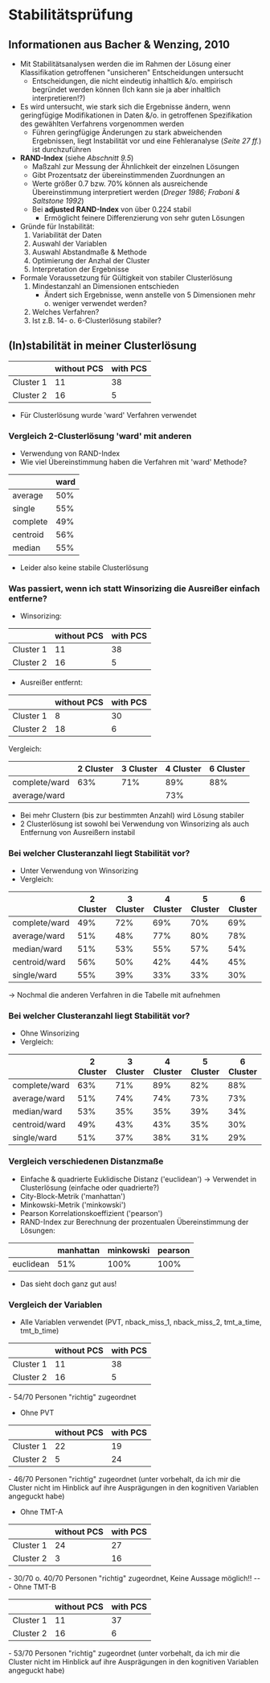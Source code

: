 # Stabilitätsprüfung

## Informationen aus Bacher &  Wenzing, 2010
- Mit Stabilitätsanalysen werden die im Rahmen der Lösung einer Klassifikation getroffenen "unsicheren" Entscheidungen untersucht
  - Entscheidungen, die nicht eindeutig inhaltlich &/o. empirisch begründet werden können (Ich kann sie ja aber inhaltlich interpretieren!?)
- Es wird untersucht, wie stark sich die Ergebnisse ändern, wenn geringfügige Modifikationen in Daten &/o. in getroffenen Spezifikation des gewählten Verfahrens vorgenommen werden
  - Führen geringfügige Änderungen zu stark abweichenden Ergebnissen, liegt Instabilität vor und eine Fehleranalyse (*Seite 27 ff.*) ist durchzuführen
- **RAND-Index** (siehe *Abschnitt 9.5*)
  - Maßzahl zur Messung der Ähnlichkeit der einzelnen Lösungen
  - Gibt Prozentsatz der übereinstimmenden Zuordnungen an
  - Werte größer 0.7 bzw. 70% können als ausreichende Übereinstimmung interpretiert werden (*Dreger 1986; Fraboni & Saltstone 1992*)
  - Bei **adjusted RAND-Index** von über 0.224 stabil
    - Ermöglicht feinere Differenzierung von sehr guten Lösungen
- Gründe für Instabilität:
  1. Variabilität der Daten
  2. Auswahl der Variablen
  3. Auswahl Abstandmaße & Methode
  4. Optimierung der Anzhal der Cluster
  5. Interpretation der Ergebnisse
- Formale Voraussetzung für Gültigkeit von stabiler Clusterlösung
  1. Mindestanzahl an Dimensionen entschieden
     - Ändert sich Ergebnisse, wenn anstelle von 5 Dimensionen mehr o. weniger verwendet werden?
  2. Welches Verfahren?
  3. Ist z.B. 14- o. 6-Clusterlösung stabiler?

## (In)stabilität in meiner Clusterlösung

<table>
  <thead>
    <tr>
      <th></th>
      <th>without PCS</th>
      <th>with PCS</th>
    </tr>
  </thead>
  <tbody>
    <tr>
      <td>Cluster 1</td>
      <td>11</td>
      <td>38</td>
    </tr>
    <tr>
      <td>Cluster 2</td>
      <td>16</td>
      <td>5</td>
    </tr>
  </tbody>
</table>

- Für Clusterlösung wurde 'ward' Verfahren verwendet

### Vergleich 2-Clusterlösung 'ward' mit anderen
- Verwendung von RAND-Index
- Wie viel Übereinstimmung haben die Verfahren mit 'ward' Methode?

<table>
  <thead>
    <tr>
      <th></th>
      <th>ward</th>
    </tr>
  </thead>
  <tbody>
    <tr>
      <td>average</td>
      <td>50%</td>
    </tr>
    <tr>
      <td>single</td>
      <td>55%</td>
    </tr>
    <tr>
      <td>complete</td>
      <td>49%</td>
    </tr>
    <tr>
      <td>centroid</td>
      <td>56%</td>
    </tr>
    <tr>
      <td>median</td>
      <td>55%</td>
    </tr>
  </tbody>
</table>

- Leider also keine stabile Clusterlösung

### Was passiert, wenn ich statt Winsorizing die Ausreißer einfach entferne?
- Winsorizing:
<table>
  <thead>
    <tr>
      <th></th>
      <th>without PCS</th>
      <th>with PCS</th>
    </tr>
  </thead>
  <tbody>
    <tr>
      <td>Cluster 1</td>
      <td>11</td>
      <td>38</td>
    </tr>
    <tr>
      <td>Cluster 2</td>
      <td>16</td>
      <td>5</td>
    </tr>
  </tbody>
</table>

- Ausreißer entfernt:
<table>
  <thead>
    <tr>
      <th></th>
      <th>without PCS</th>
      <th>with PCS</th>
    </tr>
  </thead>
  <tbody>
    <tr>
      <td>Cluster 1</td>
      <td>8</td>
      <td>30</td>
    </tr>
    <tr>
      <td>Cluster 2</td>
      <td>18</td>
      <td>6</td>
    </tr>
  </tbody>
</table>

Vergleich:

<table>
  <thead>
    <tr>
      <th></th>
      <th>2 Cluster</th>
      <th>3 Cluster</th>
      <th>4 Cluster</th>
      <th>6 Cluster</th>
    </tr>
  </thead>
  <tbody>
    <tr>
      <td>complete/ward</td>
      <td>63%</td>
      <td>71%</td>
      <td>89%</td>
      <td>88%</td>
    </tr>
    <tr>
      <td>average/ward</td>
      <td></td>
      <td></td>
      <td>73%</td>
      <td></td>
    </tr>
    <tr>
  </tbody>
</table>

- Bei mehr Clustern (bis zur bestimmten Anzahl) wird Lösung stabiler
- 2 Clusterlösung ist sowohl bei Verwendung von Winsorizing als auch Entfernung von Ausreißern instabil

### Bei welcher Clusteranzahl liegt Stabilität vor?
- Unter Verwendung von Winsorizing 
- Vergleich:

<table>
  <thead>
    <tr>
      <th></th>
      <th>2 Cluster</th>
      <th>3 Cluster</th>
      <th>4 Cluster</th>
      <th>5 Cluster</th>
      <th>6 Cluster</th>
    </tr>
  </thead>
  <tbody>
    <tr>
      <td>complete/ward</td>
      <td>49%</td>
      <td>72%</td>
      <td>69%</td>
      <td>70%</td>
      <td>69%</td>
    </tr>
    <tr>
      <td>average/ward</td>
      <td>51%</td>
      <td>48%</td>
      <td>77%</td>
      <td>80%</td>
      <td>78%</td>
    </tr>
    <tr>
      <td>median/ward</td>
      <td>51%</td>
      <td>53%</td>
      <td>55%</td>
      <td>57%</td>
      <td>54%</td>
    </tr>
    <tr>
      <td>centroid/ward</td>
      <td>56%</td>
      <td>50%</td>
      <td>42%</td>
      <td>44%</td>
      <td>45%</td>
    </tr>
    <tr>
      <td>single/ward</td>
      <td>55%</td>
      <td>39%</td>
      <td>33%</td>
      <td>33%</td>
      <td>30%</td>
    </tr>
    <tr>
  </tbody>
</table>

-> Nochmal die anderen Verfahren in die Tabelle mit aufnehmen

### Bei welcher Clusteranzahl liegt Stabilität vor?
- Ohne Winsorizing 
- Vergleich:

<table>
  <thead>
    <tr>
      <th></th>
      <th>2 Cluster</th>
      <th>3 Cluster</th>
      <th>4 Cluster</th>
      <th>5 Cluster</th>
      <th>6 Cluster</th>
    </tr>
  </thead>
  <tbody>
    <tr>
      <td>complete/ward</td>
      <td>63%</td>
      <td>71%</td>
      <td>89%</td>
      <td>82%</td>
      <td>88%</td>
    </tr>
    <tr>
      <td>average/ward</td>
      <td>51%</td>
      <td>74%</td>
      <td>74%</td>
      <td>73%</td>
      <td>73%</td>
    </tr>
    <tr>
      <td>median/ward</td>
      <td>53%</td>
      <td>35%</td>
      <td>35%</td>
      <td>39%</td>
      <td>34%</td>
    </tr>
    <tr>
      <td>centroid/ward</td>
      <td>49%</td>
      <td>43%</td>
      <td>43%</td>
      <td>35%</td>
      <td>30%</td>
    </tr>
    <tr>
      <td>single/ward</td>
      <td>51%</td>
      <td>37%</td>
      <td>38%</td>
      <td>31%</td>
      <td>29%</td>
    </tr>
    <tr>
  </tbody>
</table>

### Vergleich verschiedenen Distanzmaße
- Einfache & quadrierte Euklidische Distanz ('euclidean') -> Verwendet in Clusterlösung (einfache oder quadrierte?)
- City-Block-Metrik ('manhattan')
- Minkowski-Metrik ('minkowski')
- Pearson Korrelationskoeffizient ('pearson')
- RAND-Index zur Berechnung der prozentualen Übereinstimmung der Lösungen:

<table>
  <thead>
    <tr>
      <th></th>
      <th>manhattan</th>
      <th>minkowski</th>
      <th>pearson</th>
    </tr>
  </thead>
  <tbody>
    <tr>
      <td>euclidean</td>
      <td>51%</td>
      <td>100%</td>
      <td>100%</td>
    </tr>
    </tr>
  </tbody>
</table>

- Das sieht doch ganz gut aus!

### Vergleich der Variablen

- Alle Variablen verwendet (PVT, nback_miss_1, nback_miss_2, tmt_a_time, tmt_b_time)
<table>
  <thead>
    <tr>
      <th></th>
      <th>without PCS</th>
      <th>with PCS</th>
    </tr>
  </thead>
  <tbody>
    <tr>
      <td>Cluster 1</td>
      <td>11</td>
      <td>38</td>
    </tr>
    <tr>
      <td>Cluster 2</td>
      <td>16</td>
      <td>5</td>
    </tr>
  </tbody>
</table>
- 54/70 Personen "richtig" zugeordnet

- Ohne PVT
<table>
  <thead>
    <tr>
      <th></th>
      <th>without PCS</th>
      <th>with PCS</th>
    </tr>
  </thead>
  <tbody>
    <tr>
      <td>Cluster 1</td>
      <td>22</td>
      <td>19</td>
    </tr>
    <tr>
      <td>Cluster 2</td>
      <td>5</td>
      <td>24</td>
    </tr>
  </tbody>
</table>
- 46/70 Personen "richtig" zugeordnet (unter vorbehalt, da ich mir die Cluster nicht im Hinblick auf ihre Ausprägungen in den kognitiven Variablen angeguckt habe)

- Ohne TMT-A
<table>
  <thead>
    <tr>
      <th></th>
      <th>without PCS</th>
      <th>with PCS</th>
    </tr>
  </thead>
  <tbody>
    <tr>
      <td>Cluster 1</td>
      <td>24</td>
      <td>27</td>
    </tr>
    <tr>
      <td>Cluster 2</td>
      <td>3</td>
      <td>16</td>
    </tr>
  </tbody>
</table>
- 30/70 o. 40/70 Personen "richtig" zugeordnet, Keine Aussage möglich!!
--
- Ohne TMT-B
<table>
  <thead>
    <tr>
      <th></th>
      <th>without PCS</th>
      <th>with PCS</th>
    </tr>
  </thead>
  <tbody>
    <tr>
      <td>Cluster 1</td>
      <td>11</td>
      <td>37</td>
    </tr>
    <tr>
      <td>Cluster 2</td>
      <td>16</td>
      <td>6</td>
    </tr>
  </tbody>
</table>
- 53/70 Personen "richtig" zugeordnet (unter vorbehalt, da ich mir die Cluster nicht im Hinblick auf ihre Ausprägungen in den kognitiven Variablen angeguckt habe)
